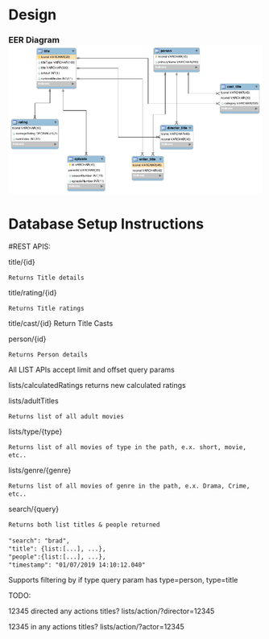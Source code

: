 # Design

### EER Diagram  ![adsf](db.png)

# Database Setup Instructions 

#REST APIS:



title/{id}

    Returns Title details

title/rating/{id}

    Returns Title ratings

title/cast/{id}
    Return Title Casts

person/{id}

    Returns Person details

All LIST APIs accept limit and offset query params

lists/calculatedRatings
    returns new calculated ratings

lists/adultTitles

    Returns list of all adult movies

lists/type/{type}

    Returns list of all movies of type in the path, e.x. short, movie, etc..

lists/genre/{genre}

    Returns list of all movies of genre in the path, e.x. Drama, Crime, etc..

search/{query}

    Returns both list titles & people returned

    "search": "brad",
    "title": {list:[...], ...},
    "people":{list:[...], ...},
    "timestamp": "01/07/2019 14:10:12.040"

Supports filtering by
if type query param has type=person, type=title


TODO:

12345 directed any actions titles?
    lists/action/?director=12345

12345 in any actions titles?
    lists/action/?actor=12345

